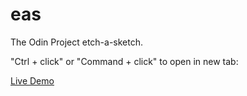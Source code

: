 # eas

The Odin Project etch-a-sketch.

"Ctrl + click" or "Command + click" to open in new tab:

[Live Demo](https://bileeave.github.io/eas/)
